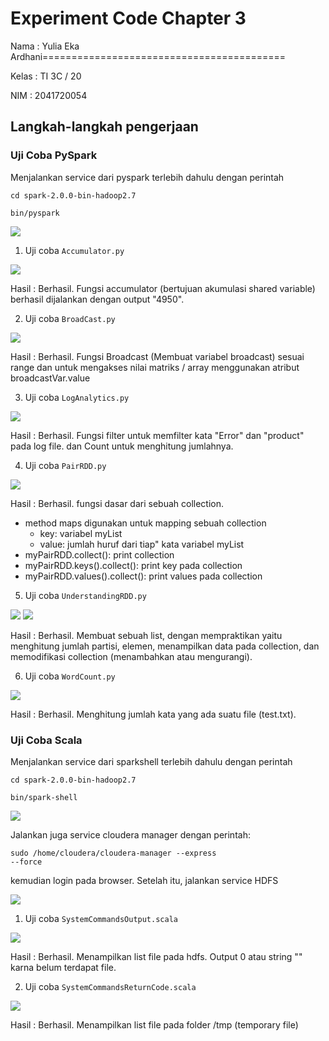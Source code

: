 # Experiment Code Chapter 3

Nama : Yulia Eka Ardhani==========================================

Kelas : TI 3C / 20

NIM : 2041720054

## Langkah-langkah pengerjaan

### Uji Coba PySpark

Menjalankan service dari pyspark terlebih dahulu dengan perintah 

<code>cd spark-2.0.0-bin-hadoop2.7</code>

<code>bin/pyspark</code>

![](screenshots/pyspark.png)

1. Uji coba <code>Accumulator.py</code>

![](screenshots/accumulator.png)

Hasil : Berhasil. Fungsi accumulator (bertujuan akumulasi shared variable) berhasil dijalankan dengan output "4950".

2. Uji coba <code>BroadCast.py</code>

![](screenshots/broadcast.png)

Hasil : Berhasil. Fungsi Broadcast (Membuat variabel broadcast) sesuai range dan untuk mengakses nilai matriks / array menggunakan atribut broadcastVar.value

3. Uji coba <code>LogAnalytics.py</code>

![](screenshots/LogAnalytics.png)

Hasil : Berhasil. Fungsi filter untuk memfilter kata "Error" dan "product" pada log file. dan Count untuk menghitung jumlahnya.

4. Uji coba <code>PairRDD.py</code>

![](screenshots/PairRDD.png)

Hasil : Berhasil. fungsi dasar dari sebuah collection. 
- method maps digunakan untuk mapping sebuah collection 
    - key: variabel myList
    - value: jumlah huruf dari tiap" kata variabel myList
- myPairRDD.collect(): print collection
- myPairRDD.keys().collect(): print key pada collection
- myPairRDD.values().collect(): print values pada collection

5. Uji coba <code>UnderstandingRDD.py</code>

![](screenshots/rdd_1.png)
![](screenshots/rdd_2.png)

Hasil : Berhasil. Membuat sebuah list, dengan mempraktikan yaitu menghitung jumlah partisi, elemen, menampilkan data pada collection, dan memodifikasi collection (menambahkan atau mengurangi).


6. Uji coba <code>WordCount.py</code>

![](screenshots/wordcount.png)

Hasil : Berhasil. Menghitung jumlah kata yang ada suatu file (test.txt).

### Uji Coba Scala

Menjalankan service dari sparkshell terlebih dahulu dengan perintah 

<code>cd spark-2.0.0-bin-hadoop2.7</code>

<code>bin/spark-shell</code>


![](screenshots/spark-shell.png)

Jalankan juga service cloudera manager dengan perintah:

<code>sudo /home/cloudera/cloudera-manager --express --force</code>

kemudian login pada browser. Setelah itu, jalankan service HDFS


![](screenshots/hdfs.png)

1. Uji coba <code>SystemCommandsOutput.scala</code>

![](screenshots/scala_1.png)

Hasil : Berhasil. Menampilkan list file pada hdfs. Output 0 atau string "" karna belum terdapat file.

2. Uji coba <code>SystemCommandsReturnCode.scala</code>

![](screenshots/scala_2.png)

Hasil : Berhasil. Menampilkan list file pada folder /tmp (temporary file)
